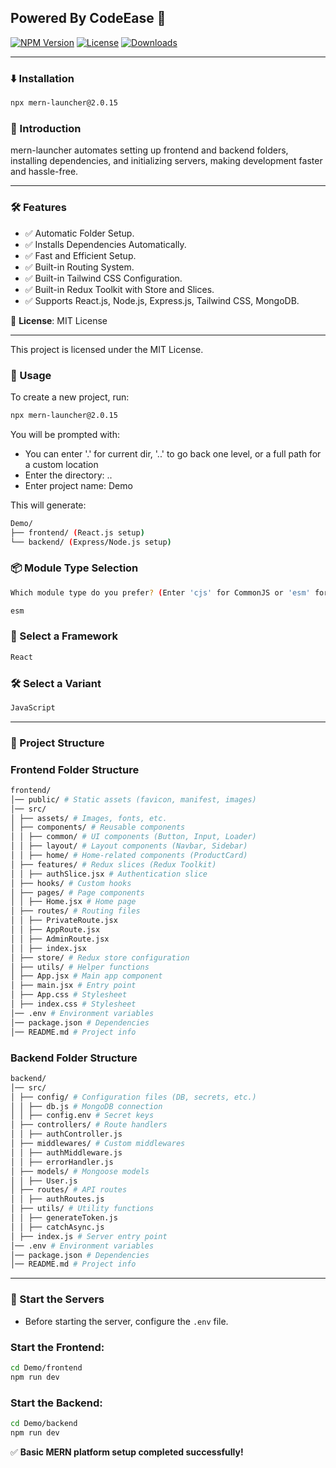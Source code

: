## Powered By CodeEase 🚀

[![NPM Version](https://img.shields.io/npm/v/mern-launcher.svg)](https://www.npmjs.com/package/mern-launcher)
[![License](https://img.shields.io/npm/l/mern-launcher.svg)](https://github.com/yourusername/mern-launcher/blob/main/LICENSE)
[![Downloads](https://img.shields.io/npm/dm/mern-launcher.svg)](https://www.npmjs.com/package/mern-launcher)

---

### ⬇️ Installation

```sh
npx mern-launcher@2.0.15
```

### 🚀 Introduction

mern-launcher automates setting up frontend and backend folders, installing dependencies, and initializing servers, making development faster and hassle-free.

---

### 🛠 Features

- ✅ Automatic Folder Setup.
- ✅ Installs Dependencies Automatically.
- ✅ Fast and Efficient Setup.
- ✅ Built-in Routing System.
- ✅ Built-in Tailwind CSS Configuration.
- ✅ Built-in Redux Toolkit with Store and Slices.
- ✅ Supports React.js, Node.js, Express.js, Tailwind CSS, MongoDB.

📜 **License**: MIT License

---

This project is licensed under the MIT License.

### 🎯 Usage

To create a new project, run:

```sh
npx mern-launcher@2.0.15
```

You will be prompted with:

- You can enter '.' for current dir, '..' to go back one level, or a full path for a custom location
- Enter the directory: ..
- Enter project name: Demo

This will generate:

```sh
Demo/
├── frontend/ (React.js setup)
└── backend/ (Express/Node.js setup)
```

### 📦 Module Type Selection

```sh
Which module type do you prefer? (Enter 'cjs' for CommonJS or 'esm' for ES Module):
```

```sh
esm
```

### 🎨 Select a Framework

```sh
React
```

### 🛠 Select a Variant

```sh
JavaScript
```

---

### 📂 Project Structure

### **Frontend Folder Structure**

```sh
frontend/
│── public/ # Static assets (favicon, manifest, images)
│── src/
│ ├── assets/ # Images, fonts, etc.
│ ├── components/ # Reusable components
│ │ ├── common/ # UI components (Button, Input, Loader)
│ │ ├── layout/ # Layout components (Navbar, Sidebar)
│ │ ├── home/ # Home-related components (ProductCard)
│ ├── features/ # Redux slices (Redux Toolkit)
│ │ ├── authSlice.jsx # Authentication slice
│ ├── hooks/ # Custom hooks
│ ├── pages/ # Page components
│ │ ├── Home.jsx # Home page
│ ├── routes/ # Routing files
│ │ ├── PrivateRoute.jsx
│ │ ├── AppRoute.jsx
│ │ ├── AdminRoute.jsx
│ │ ├── index.jsx
│ ├── store/ # Redux store configuration
│ ├── utils/ # Helper functions
│ ├── App.jsx # Main app component
│ ├── main.jsx # Entry point
│ ├── App.css # Stylesheet
│ ├── index.css # Stylesheet
│── .env # Environment variables
│── package.json # Dependencies
│── README.md # Project info
```

### **Backend Folder Structure**

```sh
backend/
│── src/
│ ├── config/ # Configuration files (DB, secrets, etc.)
│ │ ├── db.js # MongoDB connection
│ │ ├── config.env # Secret keys
│ ├── controllers/ # Route handlers
│ │ ├── authController.js
│ ├── middlewares/ # Custom middlewares
│ │ ├── authMiddleware.js
│ │ ├── errorHandler.js
│ ├── models/ # Mongoose models
│ │ ├── User.js
│ ├── routes/ # API routes
│ │ ├── authRoutes.js
│ ├── utils/ # Utility functions
│ │ ├── generateToken.js
│ │ ├── catchAsync.js
│ ├── index.js # Server entry point
│── .env # Environment variables
│── package.json # Dependencies
│── README.md # Project info
```

---

### 🚀 Start the Servers

- Before starting the server, configure the `.env` file.

### Start the Frontend:

```sh
cd Demo/frontend
npm run dev
```

### Start the Backend:

```sh
cd Demo/backend
npm run dev
```

✅ **Basic MERN platform setup completed successfully!**
